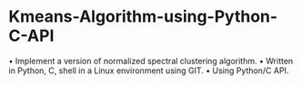# Kmeans-Algorithm-using-Python-C-API
• Implement a version of normalized spectral clustering algorithm.
• Written in Python, C, shell in a Linux environment using GIT.
• Using Python/C API.
